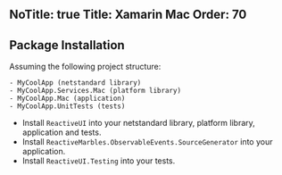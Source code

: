 NoTitle: true
Title: Xamarin Mac
Order: 70
---

## Package Installation

Assuming the following project structure:

```
- MyCoolApp (netstandard library)
- MyCoolApp.Services.Mac (platform library)
- MyCoolApp.Mac (application)
- MyCoolApp.UnitTests (tests)
```

* Install `ReactiveUI` into your netstandard library, platform library, application and tests.
* Install `ReactiveMarbles.ObservableEvents.SourceGenerator` into your application.
* Install `ReactiveUI.Testing` into your tests.
